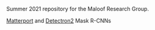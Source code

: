 Summer 2021 repository for the Maloof Research Group.

[Matterport](https://github.com/matterport/Mask_RCNN) and [Detectron2](https://github.com/facebookresearch/detectron2) Mask R-CNNs
